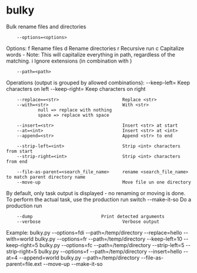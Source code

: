 # bulky
Bulk rename files and directories

        --options=<options>
Options:
        f                                       Rename files
        d                                       Rename directories
        r                                       Recursive run
        c                                       Capitalize words - Note: This will capitalize everything in path, regardless of the matching.
        i                                       Ignore extensions (in combination with <f>)

        --path=<path>

Operations (output is grouped by allowed combinations):
        --keep-left=<int>                       Keep <int> characters on left
        --keep-right=<int>                      Keep <int> characters on right

        --replace==<str>                        Replace <str>
        --with=<str>                            With <str>
                null => replace with nothing
                space => replace with space

        --insert=<str>                          Insert <str> at start
        --at=<int>                              Insert <str> at <int>
        --append=<str>                          Append <str> to end

        --strip-left=<int>                      Strip <int> characters from start
        --strip-right=<int>                     Strip <int> characters from end

        --file-as-parent=<search_file_name>     rename <search_file_name> to match parent directory name
        --move-up                               Move file un one directory

By default, only task output is displayed - no renaming or moving is done. To perform the actual task, use the production run switch
        --make-it-so                            Do a production run

        --dump                          Print detected arguments
        --verbose                               Verbose output

Example:
        bulky.py --options=fdi --path=/temp/directory --replace=hello --with=world
        bulky.py --options=fr --path=/temp/directory --keep-left=10 --keep-right=5
        bulky.py --options=fc --path=/temp/directory --strip-left=5 --strip-right=5
        bulky.py --options=f --path=/temp/directory --insert=hello --at=4 --append=world
        bulky.py --path=/temp/directory --file-as-parent=file.ext --move-up --make-it-so